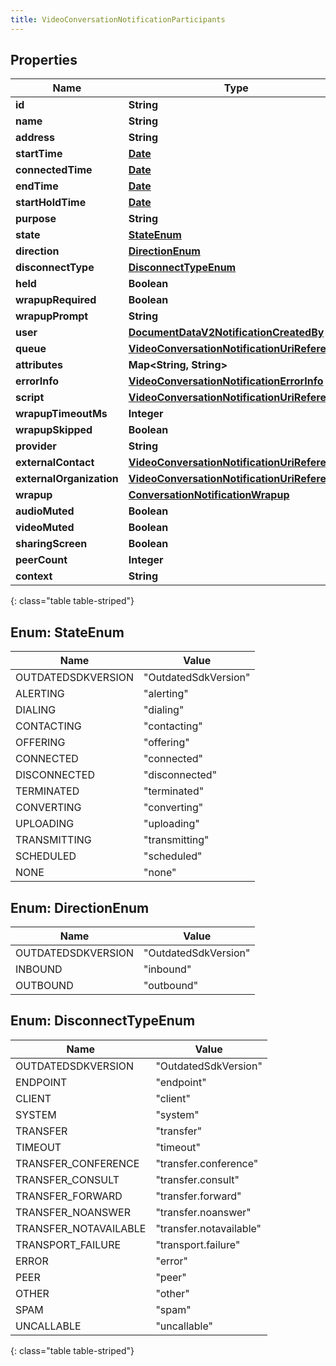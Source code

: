 ```yaml
---
title: VideoConversationNotificationParticipants
---
```


## Properties

| Name | Type | Description | Notes |
| ------------ | ------------- | ------------- | ------------- |
| **id** | **String** |  |  [optional] |
| **name** | **String** |  |  [optional] |
| **address** | **String** |  |  [optional] |
| **startTime** | [**Date**](Date.html) |  |  [optional] |
| **connectedTime** | [**Date**](Date.html) |  |  [optional] |
| **endTime** | [**Date**](Date.html) |  |  [optional] |
| **startHoldTime** | [**Date**](Date.html) |  |  [optional] |
| **purpose** | **String** |  |  [optional] |
| **state** | [**StateEnum**](#StateEnum) |  |  [optional] |
| **direction** | [**DirectionEnum**](#DirectionEnum) |  |  [optional] |
| **disconnectType** | [**DisconnectTypeEnum**](#DisconnectTypeEnum) |  |  [optional] |
| **held** | **Boolean** |  |  [optional] |
| **wrapupRequired** | **Boolean** |  |  [optional] |
| **wrapupPrompt** | **String** |  |  [optional] |
| **user** | [**DocumentDataV2NotificationCreatedBy**](DocumentDataV2NotificationCreatedBy.html) |  |  [optional] |
| **queue** | [**VideoConversationNotificationUriReference**](VideoConversationNotificationUriReference.html) |  |  [optional] |
| **attributes** | **Map&lt;String, String&gt;** |  |  [optional] |
| **errorInfo** | [**VideoConversationNotificationErrorInfo**](VideoConversationNotificationErrorInfo.html) |  |  [optional] |
| **script** | [**VideoConversationNotificationUriReference**](VideoConversationNotificationUriReference.html) |  |  [optional] |
| **wrapupTimeoutMs** | **Integer** |  |  [optional] |
| **wrapupSkipped** | **Boolean** |  |  [optional] |
| **provider** | **String** |  |  [optional] |
| **externalContact** | [**VideoConversationNotificationUriReference**](VideoConversationNotificationUriReference.html) |  |  [optional] |
| **externalOrganization** | [**VideoConversationNotificationUriReference**](VideoConversationNotificationUriReference.html) |  |  [optional] |
| **wrapup** | [**ConversationNotificationWrapup**](ConversationNotificationWrapup.html) |  |  [optional] |
| **audioMuted** | **Boolean** |  |  [optional] |
| **videoMuted** | **Boolean** |  |  [optional] |
| **sharingScreen** | **Boolean** |  |  [optional] |
| **peerCount** | **Integer** |  |  [optional] |
| **context** | **String** |  |  [optional] |
{: class="table table-striped"}


<a name="StateEnum"></a>

## Enum: StateEnum

| Name | Value |
| ---- | ----- |
| OUTDATEDSDKVERSION | &quot;OutdatedSdkVersion&quot; |
| ALERTING | &quot;alerting&quot; |
| DIALING | &quot;dialing&quot; |
| CONTACTING | &quot;contacting&quot; |
| OFFERING | &quot;offering&quot; |
| CONNECTED | &quot;connected&quot; |
| DISCONNECTED | &quot;disconnected&quot; |
| TERMINATED | &quot;terminated&quot; |
| CONVERTING | &quot;converting&quot; |
| UPLOADING | &quot;uploading&quot; |
| TRANSMITTING | &quot;transmitting&quot; |
| SCHEDULED | &quot;scheduled&quot; |
| NONE | &quot;none&quot; |


<a name="DirectionEnum"></a>

## Enum: DirectionEnum

| Name | Value |
| ---- | ----- |
| OUTDATEDSDKVERSION | &quot;OutdatedSdkVersion&quot; |
| INBOUND | &quot;inbound&quot; |
| OUTBOUND | &quot;outbound&quot; |


<a name="DisconnectTypeEnum"></a>

## Enum: DisconnectTypeEnum

| Name | Value |
| ---- | ----- |
| OUTDATEDSDKVERSION | &quot;OutdatedSdkVersion&quot; |
| ENDPOINT | &quot;endpoint&quot; |
| CLIENT | &quot;client&quot; |
| SYSTEM | &quot;system&quot; |
| TRANSFER | &quot;transfer&quot; |
| TIMEOUT | &quot;timeout&quot; |
| TRANSFER_CONFERENCE | &quot;transfer.conference&quot; |
| TRANSFER_CONSULT | &quot;transfer.consult&quot; |
| TRANSFER_FORWARD | &quot;transfer.forward&quot; |
| TRANSFER_NOANSWER | &quot;transfer.noanswer&quot; |
| TRANSFER_NOTAVAILABLE | &quot;transfer.notavailable&quot; |
| TRANSPORT_FAILURE | &quot;transport.failure&quot; |
| ERROR | &quot;error&quot; |
| PEER | &quot;peer&quot; |
| OTHER | &quot;other&quot; |
| SPAM | &quot;spam&quot; |
| UNCALLABLE | &quot;uncallable&quot; |
{: class="table table-striped"}


